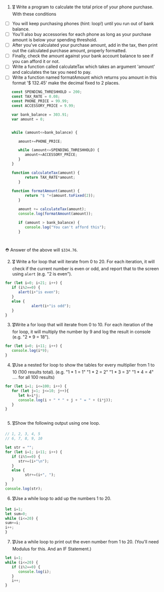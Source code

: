 1. 🎖 Write a program to calculate the total price of your phone purchase. With these conditions
 * [ ] You will keep purchasing phones (hint: loop!) until you run out of bank balance.
 * [ ] You'll also buy accessories for each phone as long as your purchase amount is below your spending threshold.
 * [ ] After you've calculated your purchase amount, add in the tax, then print out the calculated purchase amount, properly formatted.
 * [ ] Finally, check the amount against your bank account balance to see if you can afford it or not.
 * [ ] Write a function called calculateTax which takes an argument 'amount' and calculates the tax you need to pay.
 * [ ] Write a function named formatAmount which returns you amount in this format '$ 132.45' make the decimal fixed to 2 places.
```js
   const SPENDING_THRESHHOLD = 200;
   const TAX_RATE = 0.08;
   const PHONE_PRICE = 99.99;
   const ACCESSORY_PRICE = 9.99;

   var bank_balance = 303.91;
   var amount = 0;


   while (amount<=bank_balance) {

      amount+=PHONE_PRICE;

      while (amount<=SPENDING_THRESHHOLD) {
         amount+=ACCESSORY_PRICE;
      }
   }

   function calculateTax(amount) {
         return TAX_RATE*amount;
      }
      
   function formatAmount(amount) {
         return "$ "+(amount.toFixed(2));
      }

      amount += calculateTax(amount);
      console.log(formatAmount(amount));

      if (amount > bank_balance) {
         console.log("You can't afford this");
      }




```
 ⛑ Answer of the above will `$334.76`.

2. 🎖 Write a for loop that will iterate from 0 to 20. For each iteration, it will check if the current number is even or odd, and report that to the screen using `alert` (e.g. "2 is even").
```js
for (let i=0; i<21; i++) {
   if (i%2==0) {
      alert(i+"is even");
   }
   else {
            alert(i+"is odd");
   }
}
```

3. 🎖Write a for loop that will iterate from 0 to 10. For each iteration of the for loop, it will multiply the number by 9 and log the result in console (e.g. "2 * 9 = 18").

```js
for (let i=0; i<11; i++) {
   console.log(i*9);
}
```

4. 🎖Use a nested for loop to show the tables for every multiplier from 1 to 10 (100 results total).
(e.g.
"1 * 1 = 1"
"1 * 2 = 2"
"1 * 3 = 3"
"1 * 4 = 4"
.... for all 100 results)

```js
for (let i=1; i<=100; i++) {
   for (let j=1; j<=10; j++){
      let k=i*j;
      console.log(i + " * " + j + " = " + (i*j));
   }
}



```

5. 🎖Show the following output using one loop.
```js
// 1, 2, 3, 4, 5
// 6, 7, 8, 9, 10

let str = "";
for (let i=1; i<11; i++) {
   if (i%5==0) {
      str+=(i+"\n");
   }
   else {
         str+=(i+", ");
   }
}
console.log(str);
```

6. 🎖Use a while loop to add up the numbers 1 to 20.
```js
let i=1;
let sum=0;
while (i<=20) {
sum+=i;
i++;
}
```

7. 🎖Use a while loop to print out the even number from 1 to 20. (You'll need Modulus for this. And an IF Statement.)
```js
let i=1;
while (i<=20) {
   if (i%2==0) {
      console.log(i);
   }
   i++;
}
```
